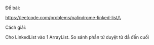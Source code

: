 
Đề bài:

https://leetcode.com/problems/palindrome-linked-list/\

Cách giải:

Cho LinkedList vào 1 ArrayList. So sánh phần tử duyệt từ đầ đến cuối
